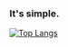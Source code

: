 ### It's simple.

[![Top Langs](https://github-readme-stats.vercel.app/api/top-langs/?username=whtsht&layout=compact)](https://github.com/anuraghazra/github-readme-stats)
